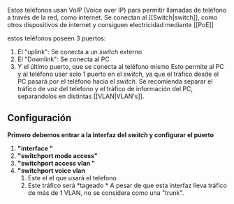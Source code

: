 
Estos teléfonos usan VoIP (Voice over IP) para permitir llamadas de teléfono a través de la red, como internet.
Se conectan al [[Switch|switch]], como otros dispositivos de internet y consiguen electricidad mediante [[PoE]]

estos teléfonos poseen 3 puertos:
1. El "uplink": Se conecta a un *switch* externo
2. El "Downlink": Se conecta al PC
3. Y el último puerto, que se conecta al teléfono mismo
Esto permite al PC y al teléfono user solo 1 puerto en el *switch*, ya que el tráfico desde el PC pasará por el teléfono hacia el *switch*.
Se recomienda separar el tráfico de voz del telefono y el tráfico de información del PC, separandolos en distintas [[VLAN|VLAN's]].


## Configuración

**Primero debemos entrar a la interfaz del *switch* y configurar el puerto**
1. **"interface </interface>"**
2. **"switchport mode access"**
3. **"switchport access vlan </numero>"**
4. **"switchport voice vlan </numero>**
	1. Este el el que usará el telefono
	2. Este tráfico será *tageado *
A pesar de que esta interfaz lleva tráfico de más de 1 VLAN, no se considera como una "trunk".








